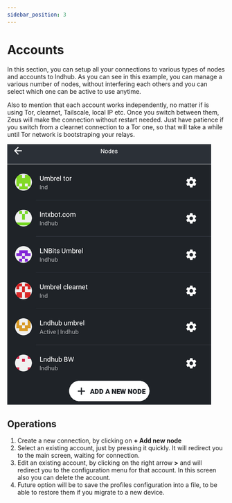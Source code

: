 ```yaml
---
sidebar_position: 3
---
```


# Accounts

In this section, you can setup all your connections to various types of nodes and accounts to lndhub. As you can see in this example, you can manage a various number of nodes, without interfering each others and you can select which one can be active to use anytime.

Also to mention that each account works independently, no matter if is using Tor, clearnet, Tailscale, local IP etc. Once you switch between them, Zeus will make the connection without restart needed. Just have patience if you switch from a clearnet connection to a Tor one, so that will take a while until Tor network is bootstraping your relays.

![zeus-accounts](../../../static/img/zeus-accounts.png)

## Operations
1. Create a new connection, by clicking on **+ Add new node**
2. Select an existing account, just by pressing it quickly. It will redirect you to the main screen, waiting for connection.
3. Edit an existing account, by clicking on the right arrow **>** and will redirect you to the configuration menu for that account. In this screen also you can delete the account.
4. Future option will be to save the profiles configuration into a file, to be able to restore them if you migrate to a new device.